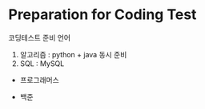 # Preparation for Coding Test

코딩테스트 준비 언어
1. 알고리즘 : python + java 동시 준비
2. SQL : MySQL

- 프로그래머스

- 백준

